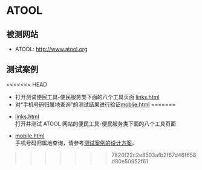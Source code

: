 # ATOOL

## 被测网站
- ATOOL: http://www.atool.org

## 测试案例
<<<<<<< HEAD
* 打开测试便民工具-便民服务类下面的八个工具页面 [links.html](links.html)
* 对“手机号码归属地查询”的测试结果进行验证[moblie.html](moblie.html)
=======
- [links.html](links.html)  
  打开并测试 ATOOL 网站的便民工具-便民服务类下面的八个工具页面 

- [mobile.html](mobile.html)  
  手机号码归属地查询，请参考[测试案例的设计方案](http://processon.com/view/581805e0e4b09047a82bd47c)。
>>>>>>> 7820f22c2e8503afb2f67d46f658d80e50952f61
